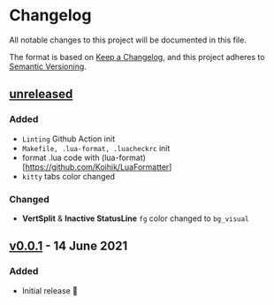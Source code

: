 # Changelog

All notable changes to this project will be documented in this file.

The format is based on [Keep a Changelog](https://keepachangelog.com/en/1.0.0/),
and this project adheres to [Semantic Versioning](https://semver.org/spec/v2.0.0.html).

## [unreleased]

### Added

- `Linting` Github Action init
- `Makefile, .lua-format, .luacheckrc` init
- format .lua code with (lua-format)[https://github.com/Koihik/LuaFormatter]
- `kitty` tabs color changed

### Changed

- **VertSplit** & **Inactive StatusLine** `fg` color changed to `bg_visual`

## [v0.0.1] - 14 June 2021

### Added

- Initial release 🎊

[unreleased]: https://github.com/ful1e5/onedark.nvim/compare/v0.0.1...main
[v0.0.1]: https://github.com/ful1e5/onedark.nvim/tree/v0.0.1
